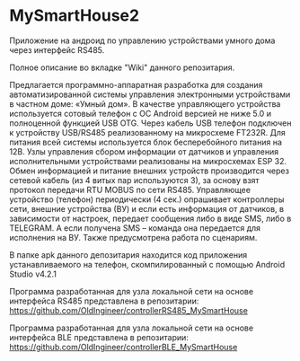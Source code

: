 # MySmartHouse2
Приложение на андроид по управлению устройствами умного дома через интерфейс RS485.

Полное описание во вкладке "Wiki" данного репозитария.

Предлагается программно-аппаратная разработка для создания автоматизированной
системы управления электронными устройствами в частном доме: «Умный дом».
В качестве управляющего устройства используется сотовый телефон с ОС Android 
версией не ниже 5.0 и полноценной функцией USB OTG.
Через кабель USB телефон подключен к устройству USB/RS485 
реализованному на микросхеме FT232R.
Для питания всей системы используется блок бесперебойного питания на 12В.
Узлы управления сбором информации от датчиков и управления исполнительными 
устройствами реализованы на микросхемах ESP 32.
Обмен информацией и питание внешних устройств производится через сетевой кабель 
(из 4 витых пар используются 3), за основу взят протокол передачи RTU MOBUS по сети  RS485.
Управляющее устройство (телефон) периодически (4 сек.) опрашивает контроллеры сети,
внешние устройства (ВУ) и если есть информация от датчиков, в зависимости от настроек, 
передает сообщения либо в виде SMS, либо в TELEGRAM. 
А если получена SMS – команда она передается для исполнения на ВУ.
Также предусмотрена работа по сценариям.

В папке apk данного депозитария находится код приложения устанавливаемого на телефон,
скомпилированный с помощью Android Studio v4.2.1

Программа разработанная для узла локальной сети на основе интерфейса RS485 
представлена в репозитарии: https://github.com/OldIngineer/controllerRS485_MySmartHouse

Программа разработанная для узла локальной сети на основе интерфейса BLE 
представлена в репозитарии: https://github.com/OldIngineer/controllerBLE_MySmartHouse
